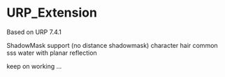 # URP_Extension
Based on URP 7.4.1

ShadowMask support (no distance shadowmask)
character hair
common sss
water with planar reflection

keep on working ...
